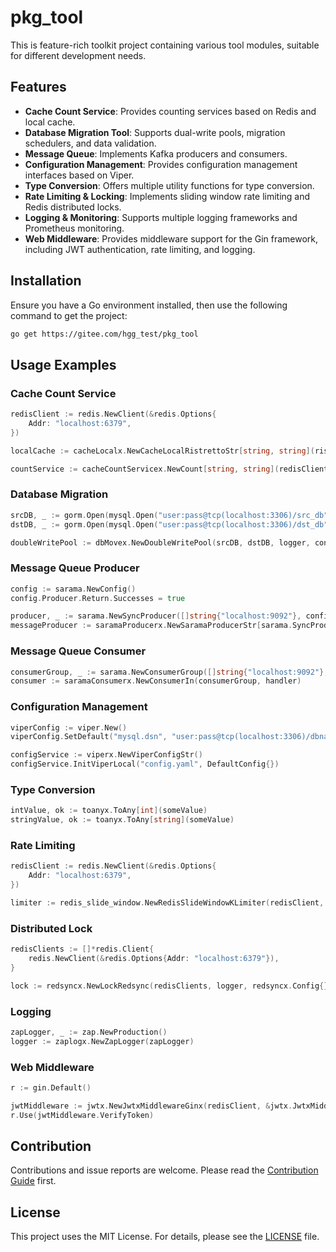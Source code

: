 # pkg_tool

This is feature-rich toolkit project containing various tool modules, suitable for different development needs.

## Features

- **Cache Count Service**: Provides counting services based on Redis and local cache.
- **Database Migration Tool**: Supports dual-write pools, migration schedulers, and data validation.
- **Message Queue**: Implements Kafka producers and consumers.
- **Configuration Management**: Provides configuration management interfaces based on Viper.
- **Type Conversion**: Offers multiple utility functions for type conversion.
- **Rate Limiting & Locking**: Implements sliding window rate limiting and Redis distributed locks.
- **Logging & Monitoring**: Supports multiple logging frameworks and Prometheus monitoring.
- **Web Middleware**: Provides middleware support for the Gin framework, including JWT authentication, rate limiting, and logging.

## Installation

Ensure you have a Go environment installed, then use the following command to get the project:

```bash
go get https://gitee.com/hgg_test/pkg_tool
```

## Usage Examples

### Cache Count Service

```go
redisClient := redis.NewClient(&redis.Options{
    Addr: "localhost:6379",
})

localCache := cacheLocalx.NewCacheLocalRistrettoStr[string, string](ristretto.NewCache[string, string]())

countService := cacheCountServicex.NewCount[string, string](redisClient, localCache)
```

### Database Migration

```go
srcDB, _ := gorm.Open(mysql.Open("user:pass@tcp(localhost:3306)/src_db"), &gorm.Config{})
dstDB, _ := gorm.Open(mysql.Open("user:pass@tcp(localhost:3306)/dst_db"), &gorm.Config{})

doubleWritePool := dbMovex.NewDoubleWritePool(srcDB, dstDB, logger, config...)
```

### Message Queue Producer

```go
config := sarama.NewConfig()
config.Producer.Return.Successes = true

producer, _ := sarama.NewSyncProducer([]string{"localhost:9092"}, config)
messageProducer := saramaProducerx.NewSaramaProducerStr[sarama.SyncProducer](producer, config)
```

### Message Queue Consumer

```go
consumerGroup, _ := sarama.NewConsumerGroup([]string{"localhost:9092"}, "group_id", sarama.NewConfig())
consumer := saramaConsumerx.NewConsumerIn(consumerGroup, handler)
```

### Configuration Management

```go
viperConfig := viper.New()
viperConfig.SetDefault("mysql.dsn", "user:pass@tcp(localhost:3306)/dbname")

configService := viperx.NewViperConfigStr()
configService.InitViperLocal("config.yaml", DefaultConfig{})
```

### Type Conversion

```go
intValue, ok := toanyx.ToAny[int](someValue)
stringValue, ok := toanyx.ToAny[string](someValue)
```

### Rate Limiting

```go
redisClient := redis.NewClient(&redis.Options{
    Addr: "localhost:6379",
})

limiter := redis_slide_window.NewRedisSlideWindowKLimiter(redisClient, time.Minute, 100)
```

### Distributed Lock

```go
redisClients := []*redis.Client{
    redis.NewClient(&redis.Options{Addr: "localhost:6379"}),
}

lock := redsyncx.NewLockRedsync(redisClients, logger, redsyncx.Config{})
```

### Logging

```go
zapLogger, _ := zap.NewProduction()
logger := zaplogx.NewZapLogger(zapLogger)
```

### Web Middleware

```go
r := gin.Default()

jwtMiddleware := jwtx.NewJwtxMiddlewareGinx(redisClient, &jwtx.JwtxMiddlewareGinxConfig{})
r.Use(jwtMiddleware.VerifyToken)
```

## Contribution

Contributions and issue reports are welcome. Please read the [Contribution Guide](CONTRIBUTING.md) first.

## License

This project uses the MIT License. For details, please see the [LICENSE](LICENSE) file.